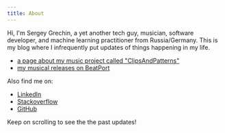 ```yaml
---
title: About
---
```


Hi, I'm Sergey Grechin, a yet another tech guy, musician, software developer, and machine learning practitioner from Russia/Germany. This is my blog where I infrequently put updates of things happening in my life.

* [a page about my music project called "ClipsAndPatterns"](https://grechin.org/clipsandpatterns.html)
* [my musical releases on BeatPort](https://www.beatport.com/artist/clipsandpatterns/625124)

Also find me on:
- [LinkedIn](https://www.linkedin.com/in/sergey-grechin-b2520832)
- [Stackoverflow](https://stackoverflow.com/users/1312695/sergey-grechin)
- [GitHub](https://github.com/hq9000)

Keep on scrolling to see the the past updates!